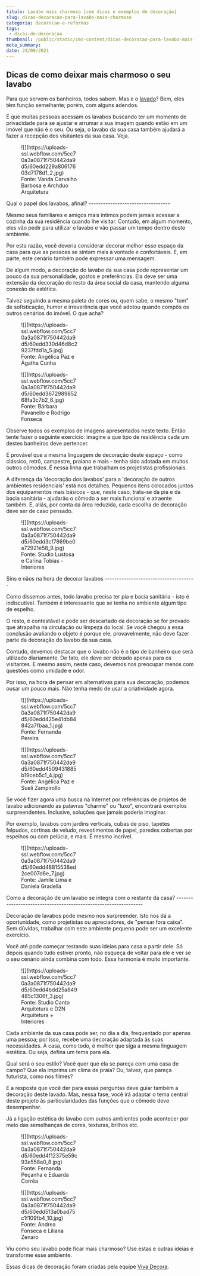 ```yaml
---
titulo: Lavabo mais charmoso [com dicas e exemplos de decoração]
slug: dicas-decoracao-para-lavabo-mais-charmoso
categoria: decoracao-e-reformas
tags:
 - dicas-de-decoracao
thumbnail: /public/static/cms-content/dicas-decoracao-para-lavabo-mais-charmoso.jpg
meta_summary: 
date: 24/09/2021
---
```

Dicas de como deixar mais charmoso o seu lavabo
-----------------------------------------------

Para que servem os banheiros, todos sabem. Mas e o [lavado](https://www.vivadecora.com.br/decoracao/lavabo)? Bem, eles têm função semelhante; porém, com alguns adendos.

É que muitas pessoas acessam os lavabos buscando ter um momento de privacidade para se ajustar e arrumar a sua imagem quando estão em um imóvel que não é o seu. Ou seja, o lavabo da sua casa também ajudará a fazer a recepção dos visitantes da sua casa. Veja.

<figure class="w-richtext-figure-type-image w-richtext-align-center" style="max-width:30%"><div>![](https://uploads-ssl.webflow.com/5cc70a3a0871f750442da9d5/60edd229a80617603d7178d1_2.jpg)</div><figcaption>Fonte: Vanda Carvalho Barbosa e Archduo Arquitetura</figcaption></figure>Qual o papel dos lavabos, afinal? 
----------------------------------

Mesmo seus familiares e amigos mais íntimos podem jamais acessar a cozinha da sua residência quando lhe visitar. Contudo, em algum momento, eles vão pedir para utilizar o lavabo e vão passar um tempo dentro deste ambiente.

Por esta razão, você deveria considerar decorar melhor esse espaço da casa para que as pessoas se sintam mais à vontade e confortáveis. E, em parte, este cenário também pode expressar uma mensagem.

De algum modo, a decoração do lavabo da sua casa pode representar um pouco da sua personalidade, gostos e preferências. Ela deve ser uma extensão da decoração do resto da área social da casa, mantendo alguma conexão de estética.

Talvez seguindo a mesma paleta de cores ou, quem sabe, o mesmo "tom" de sofisticação, humor e irreverência que você adotou quando compôs os outros cenários do imóvel. O que acha?

<figure class="w-richtext-figure-type-image w-richtext-align-center" style="max-width:30%"><div>![](https://uploads-ssl.webflow.com/5cc70a3a0871f750442da9d5/60edd330d46d8c29237fdd1a_5.jpg)</div><figcaption>Fonte: Angélica Paz e Ágatha Cunha</figcaption></figure><figure class="w-richtext-figure-type-image w-richtext-align-center" style="max-width:30%"><div>![](https://uploads-ssl.webflow.com/5cc70a3a0871f750442da9d5/60edd367298985268fa3c7b2_6.jpg)</div><figcaption>Fonte: Bárbara Pavanello e Rodrigo Fonseca</figcaption></figure>Observe todos os exemplos de imagens apresentados neste texto. Então tente fazer o seguinte exercício: imagine a que tipo de residência cada um destes banheiros deve pertencer.

É provável que a mesma linguagem de decoração deste espaço - como clássico, retrô, campestre, praiano e mais - tenha sido adotada em muitos outros cômodos. É nessa linha que trabalham os projetistas profissionais.

A diferença da 'decoração dos lavabos' para a 'decoração de outros ambientes residenciais' está nos detalhes. Pequenos itens colocados juntos dos equipamentos mais básicos - que, neste caso, trata-se da pia e da bacia sanitária - ajudarão o cômodo a ser mais funcional e atraente também. E, aliás, por conta da área reduzida, cada escolha de decoração deve ser de caso pensado.

<figure class="w-richtext-figure-type-image w-richtext-align-center" style="max-width:30%"><div>![](https://uploads-ssl.webflow.com/5cc70a3a0871f750442da9d5/60edd3cf7869be0a72921e58_9.jpg)</div><figcaption>Fonte: Studio Lustosa e Carina Tobias - Interiores</figcaption></figure>Sins e nãos na hora de decorar lavabos
--------------------------------------

Como dissemos antes, todo lavabo precisa ter pia e bacia sanitária - isto é indiscutível. Também é interessante que se tenha no ambiente algum tipo de espelho.

O resto, é contestável e pode ser descartado da decoração se for provado que atrapalha na circulação ou limpeza do local. Se você chegou a essa conclusão avaliando o objeto é porque ele, provavelmente, não deve fazer parte da decoração do lavabo da sua casa.

Contudo, devemos destacar que o lavabo não é o tipo de banheiro que será utilizado diariamente. De fato, ele deve ser deixado apenas para os visitantes. E mesmo assim, neste caso, devemos nos preocupar menos com questões como umidade e odor.

Por isso, na hora de pensar em alternativas para sua decoração, podemos ousar um pouco mais. Não tenha medo de usar a criatividade agora.

<figure class="w-richtext-figure-type-image w-richtext-align-center" style="max-width:30%"><div>![](https://uploads-ssl.webflow.com/5cc70a3a0871f750442da9d5/60edd425e41db84842a7fbaa_1.jpg)</div><figcaption>Fonte: Fernanda Pereira</figcaption></figure><figure class="w-richtext-figure-type-image w-richtext-align-center" style="max-width:30%"><div>![](https://uploads-ssl.webflow.com/5cc70a3a0871f750442da9d5/60edd4509431885b19ceb5c1_4.jpg)</div><figcaption>Fonte: Angélica Paz e Sueli Zampirollo</figcaption></figure>Se você fizer agora uma busca na Internet por referências de projetos de lavabo adicionando as palavras "charme" ou "luxo", encontrará exemplos surpreendentes. Inclusive, soluções que jamais poderia imaginar.

Por exemplo, lavabos com jardins verticais, cubas de piso, tapetes felpudos, cortinas de veludo, revestimentos de papel, paredes cobertas por espelhos ou com pelúcia, e mais. É mesmo incrível.

<figure class="w-richtext-figure-type-image w-richtext-align-center" style="max-width:30%"><div>![](https://uploads-ssl.webflow.com/5cc70a3a0871f750442da9d5/60edd48815538ed2ce007d6e_7.jpg)</div><figcaption>Fonte: Jamile Lima e Daniela Gradella</figcaption></figure>Como a decoração de um lavabo se integra com o restante da casa?
----------------------------------------------------------------

Decoração de lavabos pode mesmo nos surpreender. Isto nos dá a oportunidade, como projetistas ou apreciadores, de "pensar fora caixa". Sem dúvidas, trabalhar com este ambiente pequeno pode ser um excelente exercício.

Você até pode começar testando suas ideias para casa a partir dele. Só depois quando tudo estiver pronto, não esqueça de voltar para ele e ver se o seu cenário ainda combina com todo. Essa harmonia é muito importante.

<figure class="w-richtext-figure-type-image w-richtext-align-center" style="max-width:30%"><div>![](https://uploads-ssl.webflow.com/5cc70a3a0871f750442da9d5/60edd4bdd25a849485c1306f_3.jpg)</div><figcaption>Fonte: Studio Canto Arquitetura e D2N Arquitetura + Interiores</figcaption></figure>Cada ambiente da sua casa pode ser, no dia a dia, frequentado por apenas uma pessoa; por isso, recebe uma decoração adaptada às suas necessidades. A casa, como todo, é melhor que siga a mesma linguagem estética. Ou seja, defina um tema para ela.

Qual será o seu estilo? Você quer que ela se pareça com uma casa de campo? Que ela imprima um clima de praia? Ou, talvez, que pareça futurista, como nos filmes?

E a resposta que você der para essas perguntas deve guiar também a decoração deste lavado. Mas, nessa fase, você irá adaptar o tema central deste projeto às particularidades das funções que o cômodo deve desempenhar.

Já a ligação estética do lavabo com outros ambientes pode acontecer por meio das semelhanças de cores, texturas, brilhos etc.

<figure class="w-richtext-figure-type-image w-richtext-align-center" style="max-width:30%"><div>![](https://uploads-ssl.webflow.com/5cc70a3a0871f750442da9d5/60edd4f12375e59c93e558a0_8.jpg)</div><figcaption>Fonte: Fernanda Peçanha e Eduarda Corrêa</figcaption></figure><figure class="w-richtext-figure-type-image w-richtext-align-center" style="max-width:30%"><div>![](https://uploads-ssl.webflow.com/5cc70a3a0871f750442da9d5/60edd513a0bad75c1f109fb4_10.jpg)</div><figcaption>Fonte: Andrea Fonseca e Liliana Zenaro</figcaption></figure>Viu como seu lavabo pode ficar mais charmoso? Use estas e outras ideias e transforme esse ambiente.

Essas dicas de decoração foram criadas pela equipe [Viva Decora](https://www.vivadecora.com.br/).

